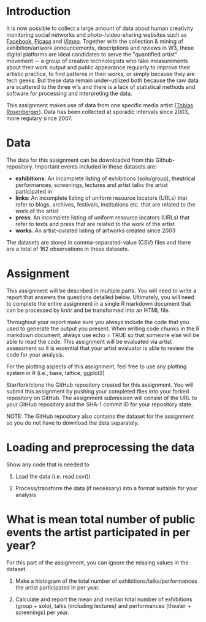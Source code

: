 # Introduction

It is now possible to collect a large amount of data about human creativity monitoring social networks and photo-/video-sharing websites such as [Facebook](https://www.facebook.com/tobias.rosenberger.7), [Picasa](http://picasaweb.google.com/tobiasrosenberger80) and [Vimeo](https://vimeo.com/tobiasrosenberger). Together with the collection & mining of exhibition/artwork announcements, descriptions and reviews in W3, these digital platforms are ideal candidates to serve the "quantified artist" movement -- a group of creative technologists who take measurements about their work output and public appearance regularly to improve their artistic practice, to find patterns in their works, or simply because they are tech geeks. But these data remain under-utilized both because the raw data are scattered to the three w's and there is a lack of statistical methods and software for processing and interpreting the data.

This assignment makes use of data from one specific media artist ([Tobias Rosenberger](http://tobiasrosenberger.de/)). Data has been collected at sporadic intervals since 2003, more regulary since 2007. 

# Data

The data for this assignment can be downloaded from this Github-repository. Important events included in these datasets are:

- **exhibitions**: An incomplete listing of exhibitions (solo/group), theatrical performances, screenings, lectures and artist talks the artist participated in
- **links**: An incomplete listing of uniform resource locators (URLs) that refer to blogs, archives, festivals, institutions etc. that are related to the work of the artist
- **press**: An incomplete listing of uniform resource locators (URLs) that refer to texts and press that are related to the work of the artist 
- **works**: An artist-curated listing of artworks created since 2003

The datasets are stored in comma-separated-value (CSV) files and there are a total of 162 observations in these datasets.

# Assignment

This assignment will be described in multiple parts. You will need to write a report that answers the questions detailed below. Ultimately, you will need to complete the entire assignment in a single R markdown document that can be processed by knitr and be transformed into an HTML file.

Throughout your report make sure you always include the code that you used to generate the output you present. When writing code chunks in the R markdown document, always use echo = TRUE so that someone else will be able to read the code. This assignment will be evaluated via artist assessment so it is essential that your artist evaluator is able to review the code for your analysis.

For the plotting aspects of this assignment, feel free to use any plotting system in R (i.e., base, lattice, ggplot2)

Star/fork/clone the GitHub repository created for this assignment. You will submit this assignment by pushing your completed files into your forked repository on GitHub. The assignment submission will consist of the URL to your GitHub repository and the SHA-1 commit ID for your repository state.

NOTE: The GitHub repository also contains the dataset for the assignment so you do not have to download the data separately.

# Loading and preprocessing the data

Show any code that is needed to

1. Load the data (i.e. read.csv())

2. Process/transform the data (if necessary) into a format suitable for your analysis

# What is mean total number of public events the artist participated in per year?

For this part of the assignment, you can ignore the missing values in the dataset.

1. Make a histogram of the total number of exhibitions/talks/performances the artist participated in per year.

2. Calculate and report the mean and median total number of exhibitions (group + solo), talks (including lectures) and performances (theater + screenings) per year.

